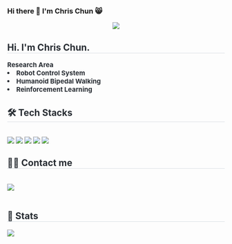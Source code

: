 ### Hi there 👋 I'm Chris Chun 😸

<div align= "center">
    <img src="https://capsule-render.vercel.app/api?type=waving&color=0:edcc72,100:d59f05&height=180&text=Chris%20Chun&animation=&fontColor=ffffff&fontSize=70" />
    </div>
    <div style="text-align: left;"> 
    <h2 style="border-bottom: 1px solid #d8dee4; color: #282d33;"> Hi. I'm Chris Chun. </h2>  
    <div style="font-weight: 700; font-size: 15px; text-align: left; color: #282d33;"> Research Area</li><li> Robot Control System</li><li> Humanoid Bipedal Walking</li><li> Reinforcement Learning </div> 
    </div>
    <div style="text-align: left;">
    <h2 style="border-bottom: 1px solid #d8dee4; color: #282d33;"> 🛠️ Tech Stacks </h2> <br> 
    <div style="margin: ; text-align: left;" "text-align: left;"> <img src="https://img.shields.io/badge/C-A8B9CC?style=flat&logo=C&logoColor=white">
          <img src="https://img.shields.io/badge/C++-00599C?style=flat&logo=C%2B%2B&logoColor=white">
          <img src="https://img.shields.io/badge/Github-181717?style=flat&logo=Github&logoColor=white">
          <img src="https://img.shields.io/badge/Linux-FCC624?style=flat&logo=Linux&logoColor=white">
          <img src="https://img.shields.io/badge/Python-3776AB?style=flat&logo=Python&logoColor=white">
          <br/></div>
    </div>
    <div style="text-align: left;">
    <h2 style="border-bottom: 1px solid #d8dee4; color: #282d33;"> 🧑‍💻 Contact me </h2> <br> 
    <div style="text-align: left;"> <a href=https://www.instagram.com/chris_chun_yh> <img
  src="https://github-readme-stats.vercel.app/api?username=arirang2067
       &show_icons=true
       &count_private=true
       &show_private=true
       &bg_color=180,00000000,
       &title_color=000000
       &text_color=000000"
/> </a>
          </div>  <br> 
    <div style="text-align: left;">  </div> 
    </div>
    <div style="text-align: left;"> 
    <h2 style="border-bottom: 1px solid #d8dee4; color: #282d33;"> 🏅 Stats </h2> <div style="text-align: left;"> <img
  src="https://github-readme-stats.vercel.app/api/top-langs/?username=arirang2067
       &layout=compact
       &show_private=true
       &bg_color=180,00000000,
       &title_color=000000
       &text_color=000000"
/> </div> 
    </div>
    
